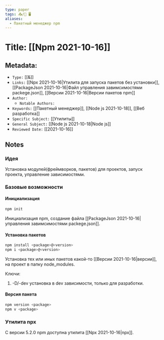 ```yaml
---
type: paper
tags: 📥️/📜️ 🖥️
aliases:
  - Пакетный менеджер npm
---
```




# Title: **[[Npm 2021-10-16]]**


## Metadata:

- `Type:` [[&]]
- `Links:` [[Npx 2021-10-16|Утилита для запуска пакетов без установки]], [[PackageJson 2021-10-16|Файл управления завимсимостями packege.json]], [[Версии 2021-10-16|Версии пакетов npm]]
- `Author:` 
	- `Notable Authors:` 
- `Keywords:` [[Пакетный менеджер]], [[Node js 2021-10-18]], [[Веб разработка]]
- `Specific Subject:` [[Утилиты]]
- `General Subject:` [[Node js 2021-10-18|Node js]]
- `Reviewed Date:` [[2021-10-16]]


## Notes

### Идея
Установка модулей(фреймворков, пакетов) для проектов, запуск проекта, управление зависимостями.

### Базовые возможности
#### Инициализация
```Bash
npm init
```
Инициализация npm, создание файла [[PackageJson 2021-10-16|управления завимсимостями packege.json]].

#### Установка пакетов
```Bash
npm install <package>@<version>
npm i <package>@<version>
```
Установка тех или иных пакетов какой-то [[Версии 2021-10-16|версии]], на проект в папку node_modules.

Ключи:
1) -D/-dev установка в dev зависимости, только для разработки.

#### Версия пакета
```Bash
npm version <package>
npm v <package>
```

### Утилита npx
С версии 5.2.0 npm доступна утилита [[Npx 2021-10-16|npx]].